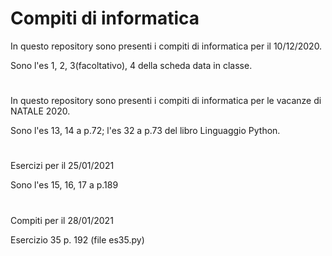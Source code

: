 # Compiti di informatica

In questo repository sono presenti i compiti di informatica per il 10/12/2020.

Sono l'es 1, 2, 3(facoltativo), 4 della scheda data in classe.
#
In questo repository sono presenti i compiti di informatica per le vacanze di NATALE 2020.

Sono l'es 13, 14 a p.72; l'es 32 a p.73 del libro Linguaggio Python.
#
Esercizi per il 25/01/2021 

Sono l'es 15, 16, 17 a p.189
#
Compiti per il 28/01/2021

Esercizio 35 p. 192 (file es35.py) 